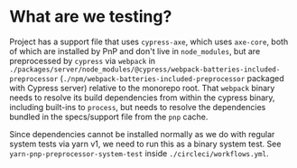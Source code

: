 # What are we testing?

Project has a support file that uses `cypress-axe`, which uses `axe-core`, both of which are installed by PnP and don't live in `node_modules`, but are preprocessed by `cypress` via `webpack` in `./packages/server/node_modules/@cypress/webpack-batteries-included-preprocessor` (`./npm/webpack-batteries-included-preprocessor` packaged with Cypress server) relative to the monorepo root. That `webpack` binary needs to resolve its build dependencies from within the cypress binary, including built-ins to `process`, but needs to resolve the dependencies bundled in the specs/support file from the `pnp` cache.

Since dependencies cannot be installed normally as we do with regular system tests via yarn v1, we need to run this as a binary system test.
See `yarn-pnp-preprocessor-system-test` inside `./circleci/workflows.yml`.
